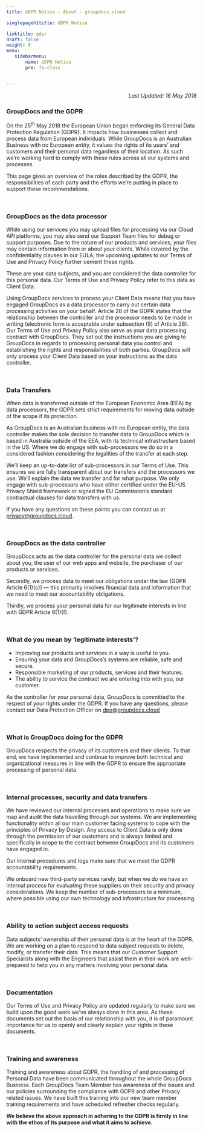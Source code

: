 ```yaml
---
title: GDPR Notice - About - groupdocs.cloud

singlepageh1title: GDPR Notice

linktitle: gdpr
draft: false
weight: 8
menu:
   sidebarmenu: 
       name: GDPR Notice
       pre: fa-class


---
```


<div class="box1">

<p style="text-align: right;"><em>Last Updated: 16 May 2018</em></p>

### **GroupDocs and the GDPR**

On the 25<sup>th</sup> May 2018 the European Union began enforcing its General Data Protection Regulation (GDPR). It impacts how businesses collect and process data from European individuals. While GroupDocs is an Australian Business with no European entity, it values the rights of its users’ and customers and their personal data regardless of their location. As such we’re working hard to comply with these rules across all our systems and processes.

This page gives an overview of the roles described by the GDPR, the responsibilities of each party and the efforts we’re putting in place to support these recommendations.

<div class="clearfix"> </div>

### **GroupDocs as the data processor**

While using our services you may upload files for processing via our Cloud API platforms, you may also send our Support Team files for debug or support purposes. Due to the nature of our products and services, your files may contain information from or about your clients. While covered by the confidentiality clauses in our EULA, the upcoming updates to our Terms of Use and Privacy Policy further cement these rights.

These are your data subjects, and you are considered the data controller for this personal data. Our Terms of Use and Privacy Policy refer to this data as Client Data.

Using GroupDocs services to process your Client Data means that you have engaged GroupDocs as a data processor to carry out certain data processing activities on your behalf. Article 28 of the GDPR states that the relationship between the controller and the processor needs to be made in writing (electronic form is acceptable under subsection (9) of Article 28). Our Terms of Use and Privacy Policy also serve as your data processing contract with GroupDocs. They set out the instructions you are giving to GroupDocs in regards to processing personal data you control and establishing the rights and responsibilities of both parties. GroupDocs will only process your Client Data based on your instructions as the data controller.

<div class="clearfix"> </div>

### **Data Transfers**

When data is transferred outside of the European Economic Area (EEA) by data processors, the GDPR sets strict requirements for moving data outside of the scope if its protection.

As GroupDocs is an Australian business with no European entity, the data controller makes the sole decision to transfer data to GroupDocs which is based in Australia outside of the EEA, with its technical infrastructure based in the US. Where we do engage with sub-processors we do so in a considered fashion considering the legalities of the transfer at each step.

We’ll keep an up-to-date list of sub-processors in our Terms of Use. This ensures we are fully transparent about our transfers and the processors we use. We’ll explain the data we transfer and for what purpose. We only engage with sub-processors who have either certified under the EU-US Privacy Shield framework or signed the EU Commission’s standard contractual clauses for data transfers with us.

<p>If you have any questions on these points you can contact us at <span id="cloak8815708c2e38b1f20cd3a6db983e8397"><a href="mailto:privacy@groupdocs.cloud">privacy@groupdocs.cloud</a></span>.</p>

<div class="clearfix"> </div>

### **GroupDocs as the data controller**

GroupDocs acts as the data controller for the personal data we collect about you, the user of our web apps and website, the purchaser of our products or services.

Secondly, we process data to meet our obligations under the law (GDPR Article 6(1)(c)) — this primarily involves financial data and information that we need to meet our accountability obligations.

Thirdly, we process your personal data for our legitimate interests in line with GDPR Article 6(1)(f).

<div class="clearfix"> </div>

### **What do you mean by ‘legitimate interests’?**

- Improving our products and services in a way is useful to you.
- Ensuring your data and GroupDocs’s systems are reliable, safe and secure.
- Responsible marketing of our products, services and their features.
- The ability to service the contract we are entering into with you, our customer.

<p>As the controller for your personal data, GroupDocs is committed to the respect of your rights under the GDPR. If you have any questions, please contact our Data Protection Officer on <span id="cloak701f0da1adc269a91d8d51229b19ecd7"><a href="mailto:dpo@groupdocs.cloud">dpo@groupdocs.cloud</a></span></p>

<div class="clearfix"> </div>

### **What is GroupDocs doing for the GDPR**

GroupDocs respects the privacy of its customers and their clients. To that end, we have implemented and continue to improve both technical and organizational measures in line with the GDPR to ensure the appropriate processing of personal data.

<div class="clearfix"> </div>

### **Internal processes, security and data transfers**

We have reviewed our internal processes and operations to make sure we map and audit the data travelling through our systems. We are implementing functionality within all our main customer facing systems to cope with the principles of Privacy by Design. Any access to Client Data is only done through the permission of our customers and is always limited and specifically in scope to the contract between GroupDocs and its customers have engaged in.

Our internal procedures and logs make sure that we meet the GDPR accountability requirements.

We onboard new third-party services rarely, but when we do we have an internal process for evaluating these suppliers on their security and privacy considerations. We keep the number of sub-processors to a minimum, where possible using our own technology and infrastructure for processing.

<div class="clearfix"> </div>

### **Ability to action subject access requests**

Data subjects’ ownership of their personal data is at the heart of the GDPR. We are working on a plan to respond to data subject requests to delete, modify, or transfer their data. This means that our Customer Support Specialists along with the Engineers that assist them in their work are well-prepared to help you in any matters involving your personal data.

<div class="clearfix"> </div>

### **Documentation**

Our Terms of Use and Privacy Policy are updated regularly to make sure we build upon the good work we’ve always done in this area. As these documents set out the basis of our relationship with you, it is of paramount importance for us to openly and clearly explain your rights in these documents.

<div class="clearfix"> </div>

###  **Training and awareness**

Training and awareness about GDPR, the handling of and processing of Personal Data have been communicated throughout the whole GroupDocs Business. Each GroupDocs Team Member has awareness of the issues and our policies surrounding the compliance with GDPR and other Privacy related issues. We have built this training into our new team member training requirements and have scheduled refresher checks regularly.

**We believe the above approach in adhering to the GDPR is firmly in line with the ethos of its purpose and what it aims to achieve.**

</div>